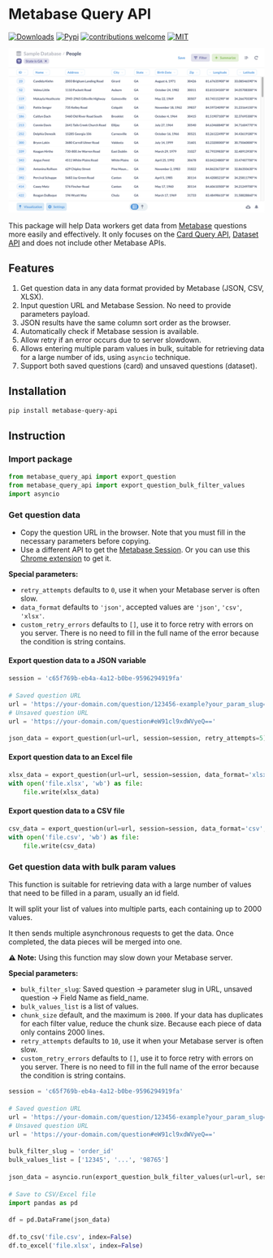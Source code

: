 # Metabase Query API
[![Downloads](https://img.shields.io/pypi/dm/metabase-query-api)](https://pypi.org/project/metabase-query-api)
[![Pypi](https://img.shields.io/pypi/v/metabase-query-api)](https://pypi.org/project/metabase-query-api)
[![contributions welcome](https://img.shields.io/badge/contributions-welcome-brightgreen.svg)](https://github.com/tranngocminhhieu/metabase-query-api/issues)
[![MIT](https://img.shields.io/github/license/tranngocminhhieu/metabase-query-api)](https://github.com/tranngocminhhieu/metabase-query-api/blob/main/LICENSE)

![example-table.png](https://raw.githubusercontent.com/tranngocminhhieu/metabase-query-api/main/images/example-table.png)

This package will help Data workers get data from [Metabase](https://www.metabase.com/) questions more easily and effectively. It only focuses on the [Card Query API](https://www.metabase.com/docs/latest/api/card#post-apicardcard-idqueryexport-format), [Dataset API](https://www.metabase.com/docs/latest/api/dataset#post-apidatasetexport-format) and does not include other Metabase APIs.

## Features
1. Get question data in any data format provided by Metabase (JSON, CSV, XLSX).
2. Input question URL and Metabase Session. No need to provide parameters payload.
3. JSON results have the same column sort order as the browser.
4. Automatically check if Metabase session is available.
5. Allow retry if an error occurs due to server slowdown.
6. Allows entering multiple param values in bulk, suitable for retrieving data for a large number of ids, using `asyncio` technique.
7. Support both saved questions (card) and unsaved questions (dataset).

## Installation
```commandline
pip install metabase-query-api
```


## Instruction
### Import package
```python
from metabase_query_api import export_question
from metabase_query_api import export_question_bulk_filter_values
import asyncio
```

### Get question data
- Copy the question URL in the browser. Note that you must fill in the necessary parameters before copying.
- Use a different API to get the [Metabase Session](https://www.metabase.com/docs/latest/api/session#post-apisession). Or you can use this [Chrome extension](https://chrome.google.com/webstore/detail/cookie-tab-viewer/fdlghnedhhdgjjfgdpgpaaiddipafhgk) to get it.

**Special parameters:**
- `retry_attempts` defaults to `0`, use it when your Metabase server is often slow.
- `data_format` defaults to `'json'`, accepted values are `'json'`, `'csv'`, `'xlsx'`.
- `custom_retry_errors` defaults to `[]`, use it to force retry with errors on you server. There is no need to fill in the full name of the error because the condition is string contains.
#### Export question data to a JSON variable

```python
session = 'c65f769b-eb4a-4a12-b0be-9596294919fa'

# Saved question URL
url = 'https://your-domain.com/question/123456-example?your_param_slug=SomeThing'
# Unsaved question URL
url = 'https://your-domain.com/question#eW91cl9xdWVyeQ=='

json_data = export_question(url=url, session=session, retry_attempts=5)
```

#### Export question data to an Excel file
```python
xlsx_data = export_question(url=url, session=session, data_format='xlsx', retry_attempts=5)
with open('file.xlsx', 'wb') as file:
    file.write(xlsx_data)
```

#### Export question data to a CSV file
```python
csv_data = export_question(url=url, session=session, data_format='csv', retry_attempts=5)
with open('file.csv', 'wb') as file:
    file.write(csv_data)
```

### Get question data with bulk param values
This function is suitable for retrieving data with a large number of values that need to be filled in a param, usually an id field.

It will split your list of values into multiple parts, each containing up to 2000 values.

It then sends multiple asynchronous requests to get the data. Once completed, the data pieces will be merged into one.

**⚠️ Note:** Using this function may slow down your Metabase server.

**Special parameters:**
- `bulk_filter_slug`: Saved question -> parameter slug in URL, unsaved question -> Field Name as field_name.
- `bulk_values_list` is a list of values.
- `chunk_size` default, and the maximum is  `2000`. If your data has duplicates for each filter value, reduce the chunk size. Because each piece of data only contains 2000 lines.
- `retry_attempts` defaults to `10`, use it when your Metabase server is often slow.
- `custom_retry_errors` defaults to `[]`, use it to force retry with errors on you server. There is no need to fill in the full name of the error because the condition is string contains.
```python
session = 'c65f769b-eb4a-4a12-b0be-9596294919fa'

# Saved question URL
url = 'https://your-domain.com/question/123456-example?your_param_slug=SomeThing'
# Unsaved question URL
url = 'https://your-domain.com/question#eW91cl9xdWVyeQ=='

bulk_filter_slug = 'order_id'
bulk_values_list = ['12345', '...', '98765']

json_data = asyncio.run(export_question_bulk_filter_values(url=url, session=session, bulk_filter_slug=bulk_filter_slug, bulk_values_list=bulk_values_list, chunk_size=2000, retry_attempts=10))

# Save to CSV/Excel file
import pandas as pd

df = pd.DataFrame(json_data)

df.to_csv('file.csv', index=False)
df.to_excel('file.xlsx', index=False)
```
